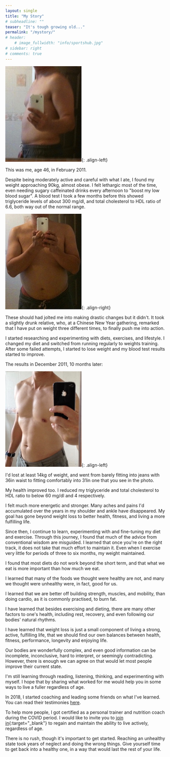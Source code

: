 ```yaml
---
layout: single
title: "My Story"
# subheadline: ""
teaser: "It's tough growing old..."
permalink: "/mystory/"
# header:
    # image_fullwidth: "info/sportshub.jpg"
# sidebar: right
# comments: true
---
```

![February 2011, when I started](/assets/images/201102-1.jpg){: .align-left}

This was me, age 46, in February 2011.

Despite being moderately active and careful with what I ate, I found my weight approaching 90kg, almost obese.
I felt lethargic most of the time, even needing sugary caffeinated drinks every afternoon to "boost my low blood sugar".
A blood test I took a few months before this showed triglyceride levels of about 300 mg/dl, and total cholesterol to HDL ratio of 6.6, both way out of the normal range.

![February 2011, side view](/assets/images/201102-2.jpg){: .align-right}

These should had jolted me into making drastic changes but it didn't.
It took a slightly drunk relative, who, at a Chinese New Year gathering,
remarked that I have put on weight three different times, to finally push me into action.

I started researching and experimenting with diets, exercises, and lifestyle.
I changed my diet and switched from running regularly to weights training.
After some failed attempts, I started to lose weight and my blood test results started to improve.

The results in December 2011, 10 months later:

![December 2011, 10 months after I started](/assets/images/201112.jpg){: .align-left}

I'd lost at least 14kg of weight,
and went from barely fitting into jeans with 36in waist to fitting comfortably into 31in one that you see in the photo.

My health improved too.
I reduced my triglyceride and total cholesterol to HDL ratio to below 60 mg/dl and 4 respectively.

I felt much more energetic and stronger.
Many aches and pains I'd accumulated over the years in my shoulder and ankle have disappeared.
My goal has gone beyond weight loss to better health, fitness, and living a more fulfilling life.

Since then, I continue to learn, experimenting with and fine-tuning my diet and exercise.
Through this journey, I found that much of the advice from conventional wisdom are misguided.
I learned that once you're on the right track, it does not take that much effort to maintain it.
Even when I exercise very little for periods of three to six months, my weight maintained.

I found that most diets do not work beyond the short term, and that what we eat is more important than how much we eat.

I learned that many of the foods we thought were healthy are not, and many we thought were unhealthy were, in fact, good for us.

I learned that we are better off building strength, muscles, and mobility, than doing cardio, as it is commonly practised, to burn fat.

I have learned that besides exercising and dieting, there are many other factors to one's health, including rest, recovery, and even following our bodies' natural rhythms.

I have learned that weight loss is just a small component of living a strong, active, fulfilling life, that we should find our own balances between health, fitness, performance, longevity and enjoying life.

Our bodies are wonderfully complex, and even good information can be incomplete, inconclusive, hard to interpret, or seemingly contradicting.
However, there is enough we can agree on that would let most people improve their current state.

I'm still learning through reading, listening, thinking, and experimenting with myself.
I hope that by sharing what worked for me would help you in some ways to live a fuller regardless of age.

In 2018, I started coaching and leading some friends on what I've learned.
You can read their testimonies [here](/testimonies).

To help more people, I got certified as a personal trainer and nutrition coach during the COVID period.
I would like to invite you to [join in](https://forms.gle/WsBVSzgSTPhMQDW1A){:target="_blank"} to regain and maintain the ability to live actively, regardless of age.

There is no rush, though it's important to get started.
Reaching an unhealthy state took years of neglect and doing the wrong things.
Give yourself time to get back into a healthy one, in a way that would last the rest of your life.
